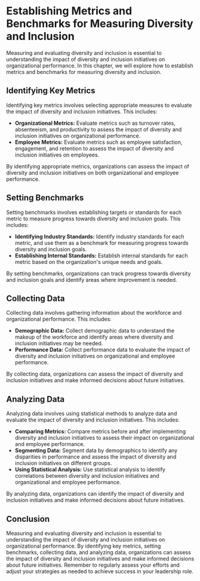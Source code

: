 Establishing Metrics and Benchmarks for Measuring Diversity and Inclusion
======================================================================================================================================

Measuring and evaluating diversity and inclusion is essential to understanding the impact of diversity and inclusion initiatives on organizational performance. In this chapter, we will explore how to establish metrics and benchmarks for measuring diversity and inclusion.

Identifying Key Metrics
-----------------------

Identifying key metrics involves selecting appropriate measures to evaluate the impact of diversity and inclusion initiatives. This includes:

* **Organizational Metrics:** Evaluate metrics such as turnover rates, absenteeism, and productivity to assess the impact of diversity and inclusion initiatives on organizational performance.
* **Employee Metrics:** Evaluate metrics such as employee satisfaction, engagement, and retention to assess the impact of diversity and inclusion initiatives on employees.

By identifying appropriate metrics, organizations can assess the impact of diversity and inclusion initiatives on both organizational and employee performance.

Setting Benchmarks
------------------

Setting benchmarks involves establishing targets or standards for each metric to measure progress towards diversity and inclusion goals. This includes:

* **Identifying Industry Standards:** Identify industry standards for each metric, and use them as a benchmark for measuring progress towards diversity and inclusion goals.
* **Establishing Internal Standards:** Establish internal standards for each metric based on the organization's unique needs and goals.

By setting benchmarks, organizations can track progress towards diversity and inclusion goals and identify areas where improvement is needed.

Collecting Data
---------------

Collecting data involves gathering information about the workforce and organizational performance. This includes:

* **Demographic Data:** Collect demographic data to understand the makeup of the workforce and identify areas where diversity and inclusion initiatives may be needed.
* **Performance Data:** Collect performance data to evaluate the impact of diversity and inclusion initiatives on organizational and employee performance.

By collecting data, organizations can assess the impact of diversity and inclusion initiatives and make informed decisions about future initiatives.

Analyzing Data
--------------

Analyzing data involves using statistical methods to analyze data and evaluate the impact of diversity and inclusion initiatives. This includes:

* **Comparing Metrics:** Compare metrics before and after implementing diversity and inclusion initiatives to assess their impact on organizational and employee performance.
* **Segmenting Data:** Segment data by demographics to identify any disparities in performance and assess the impact of diversity and inclusion initiatives on different groups.
* **Using Statistical Analysis:** Use statistical analysis to identify correlations between diversity and inclusion initiatives and organizational and employee performance.

By analyzing data, organizations can identify the impact of diversity and inclusion initiatives and make informed decisions about future initiatives.

Conclusion
----------

Measuring and evaluating diversity and inclusion is essential to understanding the impact of diversity and inclusion initiatives on organizational performance. By identifying key metrics, setting benchmarks, collecting data, and analyzing data, organizations can assess the impact of diversity and inclusion initiatives and make informed decisions about future initiatives. Remember to regularly assess your efforts and adjust your strategies as needed to achieve success in your leadership role.
